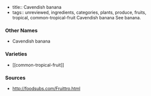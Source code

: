 - title:: Cavendish banana
- tags:: unreviewed, ingredients, categories, plants, produce, fruits, tropical, common-tropical-fruit
Cavendish banana See banana.

### Other Names

* Cavendish banana

### Varieties

* [[common-tropical-fruit]]

### Sources
* http://foodsubs.com/Fruittro.html
